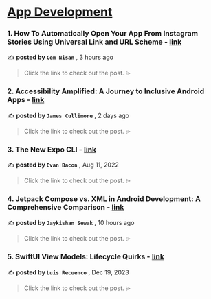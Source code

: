 
<h1><a href=https://medium.com/tag/mobile-app-development/recommended target="_blank" rel="noopener noreferrer">App Development</a></h1>
<h3>1. How To Automatically Open Your App From Instagram Stories Using Universal Link and URL Scheme - <a href=https://medium.com/@cemnisan/how-to-automatically-open-your-app-from-instagram-stories-using-universal-link-and-url-scheme-71650ee90a8b?source=tag_recommended_feed---------0-84----------mobile_app_development----------923b8839_2983_4300_8f26_7609bc78d450------- target="_blank" rel="noopener noreferrer">link</a></h3>

✍️ **posted by `Cem Nisan`** <date> , 3 hours ago</date>

<blockquote>Click the link to check out the post. ⌲</blockquote>

<h3>2. Accessibility Amplified: A Journey to Inclusive Android Apps - <a href=https://medium.com/gitconnected/accessibility-amplified-a-journey-to-inclusive-android-apps-120d86b56f56?source=tag_recommended_feed---------1-107----------mobile_app_development----------923b8839_2983_4300_8f26_7609bc78d450------- target="_blank" rel="noopener noreferrer">link</a></h3>

✍️ **posted by `James Cullimore`** <date> , 2 days ago</date>

<blockquote>Click the link to check out the post. ⌲</blockquote>

<h3>3. The New Expo CLI - <a href=https://medium.com/the-exponent-log/the-new-expo-cli-f4250d8e3421?source=tag_recommended_feed---------2-85----------mobile_app_development----------923b8839_2983_4300_8f26_7609bc78d450------- target="_blank" rel="noopener noreferrer">link</a></h3>

✍️ **posted by `Evan Bacon`** <date> , Aug 11, 2022</date>

<blockquote>Click the link to check out the post. ⌲</blockquote>

<h3>4. Jetpack Compose vs. XML in Android Development: A Comprehensive Comparison - <a href=https://medium.com/@jecky999/jetpack-compose-vs-xml-in-android-development-a-comprehensive-comparison-be19fa23c237?source=tag_recommended_feed---------3-84----------mobile_app_development----------923b8839_2983_4300_8f26_7609bc78d450------- target="_blank" rel="noopener noreferrer">link</a></h3>

✍️ **posted by `Jaykishan Sewak`** <date> , 10 hours ago</date>

<blockquote>Click the link to check out the post. ⌲</blockquote>

<h3>5. SwiftUI View Models: Lifecycle Quirks - <a href=https://medium.com/the-swift-cooperative/swiftui-view-models-lifecycle-quirks-8dd967e84e31?source=tag_recommended_feed---------4-107----------mobile_app_development----------923b8839_2983_4300_8f26_7609bc78d450------- target="_blank" rel="noopener noreferrer">link</a></h3>

✍️ **posted by `Luis Recuenco`** <date> , Dec 19, 2023</date>

<blockquote>Click the link to check out the post. ⌲</blockquote>

